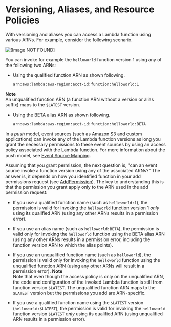 # Versioning, Aliases, and Resource Policies<a name="versioning-aliases-permissions"></a>

With versioning and aliases you can access a Lambda function using various ARNs\. For example, consider the following scenario\.

![\[Image NOT FOUND\]](http://docs.aws.amazon.com/lambda/latest/dg/images/alias_scenario_2_20.png)

You can invoke for example the `helloworld` function version 1 using any of the following two ARNs:

+ Using the qualified function ARN as shown following\.

  ```
  arn:aws:lambda:aws-region:acct-id:function:helloworld:1
  ```
**Note**  
An unqualified function ARN \(a function ARN without a version or alias suffix\) maps to the `$LATEST` version\.

+ Using the BETA alias ARN as shown following\.

  ```
  arn:aws:lambda:aws-region:acct-id:function:helloworld:BETA
  ```

In a *push* model, event sources \(such as Amazon S3 and custom applications\) can invoke any of the Lambda function versions as long you grant the necessary permissions to these event sources by using an access policy associated with the Lambda function\. For more information about the push model, see [Event Source Mapping](java-invocation-options.md#intro-invocation-modes)\. 

Assuming that you grant permission, the next question is, "can an event source invoke a function version using any of the associated ARNs?" The answer is, it depends on how you identified function in your add permissions request \(see [AddPermission](API_AddPermission.md)\)\. The key to understanding this is that the permission you grant apply only to the ARN used in the add permission request:

+ If you use a qualified function name \(such as `helloworld:1`\), the permission is valid for invoking the `helloworld` function version 1 *only* using its qualified ARN \(using any other ARNs results in a permission error\)\. 

+ If you use an alias name \(such as `helloworld:BETA`\), the permission is valid only for invoking the `helloworld` function using the BETA alias ARN \(using any other ARNs results in a permission error, including the function version ARN to which the alias points\)\.

+ If you use an unqualified function name \(such as `helloworld`\), the permission is valid only for invoking the `helloworld` function using the unqualified function ARN \(using any other ARNs will result in a permission error\)\. 
**Note**  
Note that even though the access policy is only on the unqualified ARN, the code and configuration of the invoked Lambda function is still from function version `$LATEST`\. The unqualified function ARN maps to the `$LATEST` version but the permissions you add are ARN\-specific\.

+ If you use a qualified function name using the `$LATEST` version \(`helloworld:$LATEST`\), the permission is valid for invoking the `helloworld` function version `$LATEST` *only* using its qualified ARN \(using unqualified ARN results in a permission error\)\. 